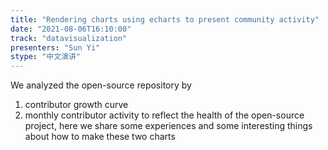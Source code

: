 ```yaml
---
title: "Rendering charts using echarts to present community activity"
date: "2021-08-06T16:10:00" 
track: "datavisualization"
presenters: "Sun Yi"
stype: "中文演讲"
---
```

We analyzed the open-source repository by
 1. contributor growth curve
 2. monthly contributor activity
 to reflect the health of the open-source project, here we share some experiences and some interesting things about how to make these two charts